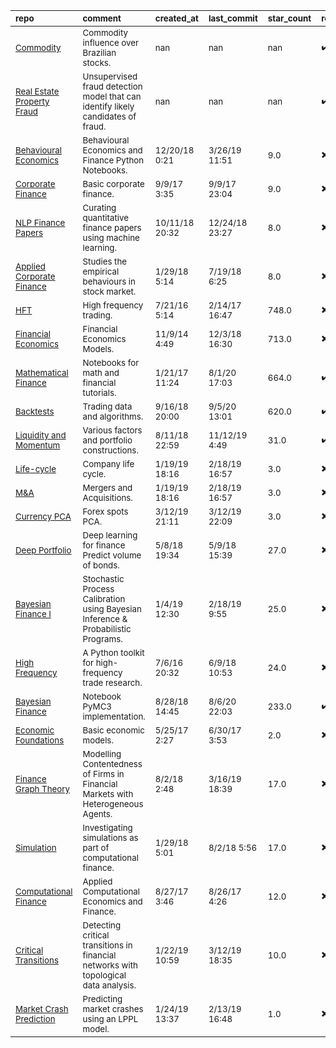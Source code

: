 | <sub>repo</sub>                                                                                                                    | <sub>comment</sub>                                                                              | <sub>created_at</sub>     | <sub>last_commit</sub>    | <sub>star_count</sub>   | <sub>repo_status</sub>              | <sub>rating</sub>   |
|:-----------------------------------------------------------------------------------------------------------------------------------|:------------------------------------------------------------------------------------------------|:--------------------------|:--------------------------|:------------------------|:------------------------------------|:--------------------|
| <sub>[Commodity](https://github.com/felipessalvatore/fin2vec/blob/master/src/Commodity2BR.ipynb)</sub>                             | <sub>Commodity influence over Brazilian stocks.</sub>                                           | <sub>nan</sub>            | <sub>nan</sub>            | <sub>nan</sub>          | <sub>:heavy_check_mark:</sub>       | <sub></sub>         |
| <sub>[Real Estate Property Fraud](https://github.com/aviroop1/Real_Estate_Property_Fraud)</sub>                                    | <sub>Unsupervised fraud detection model that can identify likely candidates of fraud.</sub>     | <sub>nan</sub>            | <sub>nan</sub>            | <sub>nan</sub>          | <sub>:heavy_check_mark:</sub>       | <sub></sub>         |
| <sub>[Behavioural Economics](https://github.com/pcmichaud/notebooks)</sub>                                                         | <sub>Behavioural Economics and Finance Python Notebooks.</sub>                                  | <sub>12/20/18 0:21</sub>  | <sub>3/26/19 11:51</sub>  | <sub>9.0</sub>          | <sub>:heavy_multiplication_x:</sub> | <sub></sub>         |
| <sub>[Corporate Finance](https://github.com/SeanMcOwen/FinanceAndPython.com-CorporateFinance)</sub>                                | <sub>Basic corporate finance.</sub>                                                             | <sub>9/9/17 3:35</sub>    | <sub>9/9/17 23:04</sub>   | <sub>9.0</sub>          | <sub>:heavy_multiplication_x:</sub> | <sub></sub>         |
| <sub>[NLP Finance Papers](https://github.com/chenbowen184/Research_Documents_Curation_with_NLP)</sub>                              | <sub>Curating quantitative finance papers using machine learning.</sub>                         | <sub>10/11/18 20:32</sub> | <sub>12/24/18 23:27</sub> | <sub>8.0</sub>          | <sub>:heavy_multiplication_x:</sub> | <sub></sub>         |
| <sub>[Applied Corporate Finance](https://github.com/chenbowen184/Data_Science_in_Applied_Corporate_Finance)</sub>                  | <sub>Studies the empirical behaviours in stock market.</sub>                                    | <sub>1/29/18 5:14</sub>   | <sub>7/19/18 6:25</sub>   | <sub>8.0</sub>          | <sub>:heavy_multiplication_x:</sub> | <sub></sub>         |
| <sub>[HFT](https://github.com/rorysroes/SGX-Full-OrderBook-Tick-Data-Trading-Strategy)</sub>                                       | <sub>High frequency trading.</sub>                                                              | <sub>7/21/16 5:14</sub>   | <sub>2/14/17 16:47</sub>  | <sub>748.0</sub>        | <sub>:heavy_multiplication_x:</sub> | <sub></sub>         |
| <sub>[Financial Economics](https://github.com/rsvp/fecon235/tree/master/nb)</sub>                                                  | <sub>Financial Economics Models.</sub>                                                          | <sub>11/9/14 4:49</sub>   | <sub>12/3/18 16:30</sub>  | <sub>713.0</sub>        | <sub>:heavy_multiplication_x:</sub> | <sub></sub>         |
| <sub>[Mathematical Finance](https://github.com/Auquan/Tutorials)</sub>                                                             | <sub>Notebooks for math and financial tutorials.</sub>                                          | <sub>1/21/17 11:24</sub>  | <sub>8/1/20 17:03</sub>   | <sub>664.0</sub>        | <sub>:heavy_check_mark:</sub>       | <sub></sub>         |
| <sub>[Backtests](https://github.com/AlgoTraders/stock-analysis-engine)</sub>                                                       | <sub>Trading data and algorithms.</sub>                                                         | <sub>9/16/18 20:00</sub>  | <sub>9/5/20 13:01</sub>   | <sub>620.0</sub>        | <sub>:heavy_check_mark:</sub>       | <sub></sub>         |
| <sub>[Liquidity and Momentum](https://github.com/mrefermat/quant_finance)</sub>                                                    | <sub>Various factors and portfolio constructions.</sub>                                         | <sub>8/11/18 22:59</sub>  | <sub>11/12/19 4:49</sub>  | <sub>31.0</sub>         | <sub>:heavy_check_mark:</sub>       | <sub></sub>         |
| <sub>[Life-cycle](https://github.com/atulram/Finance-and-Stocks/blob/master/CompanyLifeCycle.ipynb)</sub>                          | <sub>Company life cycle.</sub>                                                                  | <sub>1/19/19 18:16</sub>  | <sub>2/18/19 16:57</sub>  | <sub>3.0</sub>          | <sub>:heavy_multiplication_x:</sub> | <sub></sub>         |
| <sub>[M&A](https://github.com/atulram/Finance-and-Stocks)</sub>                                                                    | <sub>Mergers and Acquisitions.</sub>                                                            | <sub>1/19/19 18:16</sub>  | <sub>2/18/19 16:57</sub>  | <sub>3.0</sub>          | <sub>:heavy_multiplication_x:</sub> | <sub></sub>         |
| <sub>[Currency PCA](https://github.com/shanemulqueen/python-finance-pca/blob/master/FX_spots_w_PCA.ipynb)</sub>                    | <sub>Forex spots PCA.</sub>                                                                     | <sub>3/12/19 21:11</sub>  | <sub>3/12/19 22:09</sub>  | <sub>3.0</sub>          | <sub>:heavy_multiplication_x:</sub> | <sub></sub>         |
| <sub>[Deep Portfolio](https://github.com/DLColumbia/DL_forFinance)</sub>                                                           | <sub>Deep learning for finance Predict volume of bonds.</sub>                                   | <sub>5/8/18 19:34</sub>   | <sub>5/9/18 15:39</sub>   | <sub>27.0</sub>         | <sub>:heavy_multiplication_x:</sub> | <sub></sub>         |
| <sub>[Bayesian Finance I](https://github.com/AlexIoannides/pymc-stochastic-process/blob/master/bayes_stoch_proc_calib.ipynb)</sub> | <sub>Stochastic Process Calibration using Bayesian Inference & Probabilistic Programs.</sub>    | <sub>1/4/19 12:30</sub>   | <sub>2/18/19 9:55</sub>   | <sub>25.0</sub>         | <sub>:heavy_multiplication_x:</sub> | <sub></sub>         |
| <sub>[High Frequency](https://github.com/cswaney/prickle)</sub>                                                                    | <sub>A Python toolkit for high-frequency trade research.</sub>                                  | <sub>7/6/16 20:32</sub>   | <sub>6/9/18 10:53</sub>   | <sub>24.0</sub>         | <sub>:heavy_multiplication_x:</sub> | <sub></sub>         |
| <sub>[Bayesian Finance](https://github.com/marketneutral/alphatools/blob/master/notebooks/pymc3-minimal.ipynb)</sub>               | <sub>Notebook PyMC3 implementation.</sub>                                                       | <sub>8/28/18 14:45</sub>  | <sub>8/6/20 22:03</sub>   | <sub>233.0</sub>        | <sub>:heavy_check_mark:</sub>       | <sub></sub>         |
| <sub>[Economic Foundations](https://github.com/SeanMcOwen/FinanceAndPython.com-EconomicFoundations)</sub>                          | <sub>Basic economic models.</sub>                                                               | <sub>5/25/17 2:27</sub>   | <sub>6/30/17 3:53</sub>   | <sub>2.0</sub>          | <sub>:heavy_multiplication_x:</sub> | <sub></sub>         |
| <sub>[Finance Graph Theory](https://github.com/AvijitGhosh82/Finance_Graph_Theory)</sub>                                           | <sub>Modelling Contentedness of Firms in Financial Markets with Heterogeneous Agents.</sub>     | <sub>8/2/18 2:48</sub>    | <sub>3/16/19 18:39</sub>  | <sub>17.0</sub>         | <sub>:heavy_multiplication_x:</sub> | <sub></sub>         |
| <sub>[Simulation](https://github.com/chenbowen184/Computational_Finance)</sub>                                                     | <sub>Investigating simulations as part of computational finance.</sub>                          | <sub>1/29/18 5:01</sub>   | <sub>8/2/18 5:56</sub>    | <sub>17.0</sub>         | <sub>:heavy_multiplication_x:</sub> | <sub></sub>         |
| <sub>[Computational Finance](https://github.com/lnsongxf/Applied_Computational_Economics_and_Finance)</sub>                        | <sub>Applied Computational Economics and Finance.</sub>                                         | <sub>8/27/17 3:46</sub>   | <sub>8/26/17 4:26</sub>   | <sub>12.0</sub>         | <sub>:heavy_multiplication_x:</sub> | <sub></sub>         |
| <sub>[Critical Transitions](https://github.com/ryanholbrook/critical-transitions)</sub>                                            | <sub>Detecting critical transitions in financial networks with topological data analysis.</sub> | <sub>1/22/19 10:59</sub>  | <sub>3/12/19 18:35</sub>  | <sub>10.0</sub>         | <sub>:heavy_multiplication_x:</sub> | <sub></sub>         |
| <sub>[Market Crash Prediction](https://github.com/sarachmax/MarketCrashes_Prediction/blob/master/LPPL_Comparasion.ipynb)</sub>     | <sub>Predicting market crashes using an LPPL model.</sub>                                       | <sub>1/24/19 13:37</sub>  | <sub>2/13/19 16:48</sub>  | <sub>1.0</sub>          | <sub>:heavy_multiplication_x:</sub> | <sub></sub>         |